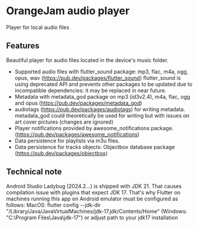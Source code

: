 # OrangeJam audio player

Player for local audio files

## Features

Beautiful player for audio files located in the device's music folder.

- Supported audio files with flutter_sound package: mp3, flac, m4a, ogg, opus, wav (https://pub.dev/packages/flutter_sound)
  flutter_sound is using deprecated API and prevents other packages to be updated due to incompatible dependencies: it may be replaced in near future.
- Metadata with metadata_god package on mp3 (id3v2.4), m4a, flac, ogg and opus (https://pub.dev/packages/metadata_god)
- audiotags (https://pub.dev/packages/audiotags) for writing metadata. metadata_god could theoretically be used for writing but with issues on art cover pictures (changes are ignored)
- Player notifications provided by awesome_notifications package. (https://pub.dev/packages/awesome_notifications)
- Data persistence for playlists via m3u files.
- Data persistence for tracks objects: Objectbox database package (https://pub.dev/packages/objectbox)

## Technical note
Android Studio Ladybug (2024.2...) is shipped with JDK 21. That causes compilation issue with plugins that expect JDK 17.
That's why Flutter on machines running this app on Android emulator must be configured as follows:
MacOS: flutter config --jdk-dir "/Library/Java/JavaVirtualMachines/jdk-17.jdk/Contents/Home"  (Windows: "C:\Program Files\Java\jdk-17") or adjust path to your jdk17 installation